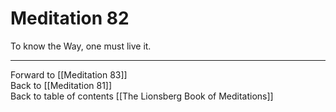 # Meditation 82

To know the Way, one must live it. 

___

Forward to [[Meditation 83]]  
Back to [[Meditation 81]]  
Back to table of contents [[The Lionsberg Book of Meditations]]  